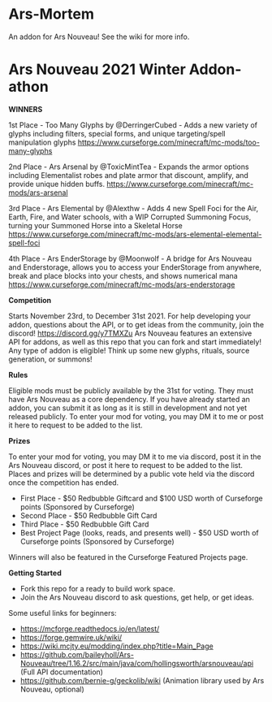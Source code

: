 # Ars-Mortem

An addon for Ars Nouveau! See the wiki for more info.

# Ars Nouveau 2021 Winter Addon-athon

**WINNERS**

1st Place - Too Many Glyphs by @DerringerCubed - Adds a new variety of glyphs including filters, special forms, and unique targeting/spell manipulation glyphs
https://www.curseforge.com/minecraft/mc-mods/too-many-glyphs

2nd Place - Ars Arsenal by @ToxicMintTea - Expands the armor options including Elementalist robes and plate armor that discount, amplify, and provide unique hidden buffs.
https://www.curseforge.com/minecraft/mc-mods/ars-arsenal


3rd Place - Ars Elemental by @Alexthw - Adds 4 new Spell Foci for the Air, Earth, Fire, and Water schools, with a WIP Corrupted Summoning Focus, turning your Summoned Horse into a Skeletal Horse
https://www.curseforge.com/minecraft/mc-mods/ars-elemental-elemental-spell-foci

4th Place - Ars EnderStorage by @Moonwolf - A bridge for Ars Nouveau and Enderstorage, allows you to access your EnderStorage from anywhere, break and place blocks into your chests, and shows numerical mana
https://www.curseforge.com/minecraft/mc-mods/ars-enderstorage


**Competition**

Starts November 23rd, to December 31st 2021. For help developing your addon, questions about the API, or to get ideas from the community, join the discord! https://discord.gg/y7TMXZu
Ars Nouveau features an extensive API for addons, as well as this repo that you can fork and start immediately! Any type of addon is eligible! Think up some new glyphs, rituals, source generation, or summons!

**Rules**

Eligible mods must be publicly available by the 31st for voting. They must have Ars Nouveau as a core dependency. If you have already started an addon, you can submit it as long as it is still in development and not yet released publicly.
 To enter your mod for voting, you may DM it to me or post it here to request to be added to the list.


**Prizes**

To enter your mod for voting, you may DM it to me via discord, post it in the Ars Nouveau discord, or post it here to request to be added to the list. Places and prizes will be determined by a public vote held via the discord once the competition has ended. 

* First Place - $50 Redbubble Giftcard and $100 USD worth of Curseforge points (Sponsored by Curseforge)
* Second Place - $50 Redbubble Gift Card
* Third Place - $50 Redbubble Gift Card
* Best Project Page (looks, reads, and presents well) - $50 USD worth of Curseforge points (Sponsored by Curseforge)

Winners will also be featured in the Curseforge Featured Projects page.

**Getting Started**

* Fork this repo for a ready to build work space.
* Join the Ars Nouveau discord to ask questions, get help, or get ideas.

Some useful links for beginners:
* https://mcforge.readthedocs.io/en/latest/
* https://forge.gemwire.uk/wiki/
* https://wiki.mcjty.eu/modding/index.php?title=Main_Page
* https://github.com/baileyholl/Ars-Nouveau/tree/1.16.2/src/main/java/com/hollingsworth/arsnouveau/api (Full API documentation)
* https://github.com/bernie-g/geckolib/wiki (Animation library used by Ars Nouveau, optional)
